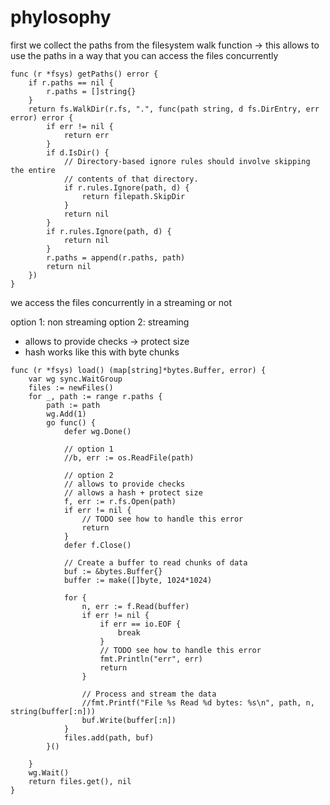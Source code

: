 # phylosophy

first we collect the paths from the filesystem walk function
-> this allows to use the paths in a way that you can access the files concurrently

```golang
func (r *fsys) getPaths() error {
	if r.paths == nil {
		r.paths = []string{}
	}
	return fs.WalkDir(r.fs, ".", func(path string, d fs.DirEntry, err error) error {
		if err != nil {
			return err
		}
		if d.IsDir() {
			// Directory-based ignore rules should involve skipping the entire
			// contents of that directory.
			if r.rules.Ignore(path, d) {
				return filepath.SkipDir
			}
			return nil
		}
		if r.rules.Ignore(path, d) {
			return nil
		}
		r.paths = append(r.paths, path)
		return nil
	})
}
```

we access the files concurrently in a streaming or not

option 1: non streaming
option 2: streaming
- allows to provide checks -> protect size
- hash works like this with byte chunks

``` golang
func (r *fsys) load() (map[string]*bytes.Buffer, error) {
	var wg sync.WaitGroup
	files := newFiles()
	for _, path := range r.paths {
		path := path
		wg.Add(1)
		go func() {
			defer wg.Done()

			// option 1
			//b, err := os.ReadFile(path)

			// option 2
			// allows to provide checks
			// allows a hash + protect size
			f, err := r.fs.Open(path)
			if err != nil {
				// TODO see how to handle this error
				return
			}
			defer f.Close()

			// Create a buffer to read chunks of data
			buf := &bytes.Buffer{}
			buffer := make([]byte, 1024*1024)

			for {
				n, err := f.Read(buffer)
				if err != nil {
					if err == io.EOF {
						break
					}
					// TODO see how to handle this error
					fmt.Println("err", err)
					return
				}

				// Process and stream the data
				//fmt.Printf("File %s Read %d bytes: %s\n", path, n, string(buffer[:n]))
				buf.Write(buffer[:n])
			}
			files.add(path, buf)
		}()

	}
	wg.Wait()
	return files.get(), nil
}
```